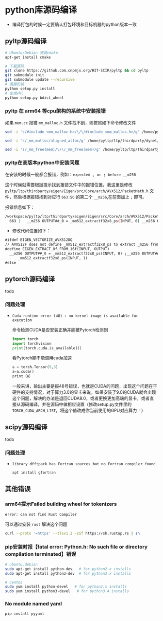 # python库源码编译

* 编译打包的时候一定要确认打包环境和目标机器的python版本一致

## pyltp源码编译

```bash
# Ubuntu/Debian 安装cmake
apt-get install cmake

# 下载源码
git clone https://github.com.cnpmjs.org/HIT-SCIR/pyltp && cd pyltp
git submodule init
git submodule update --recursive
# 直接安装
python setup.py install
# 生成whl
python setup.py bdist_wheel
```

### pyltp 在 arm64 等cpu架构的系统中安装报错

如果 `mem.cc` 报错 `mm_malloc.h` 文件找不到，则按照如下命令修改文件

```bash
sed -i 's/#include <mm_malloc.h>/\/\/#include <mm_malloc.h>/g' /home/pyltp/ltp/thirdparty/dynet/dynet/mem.cc

sed -i 's/_mm_malloc/aligned_alloc/g' /home/pyltp/ltp/thirdparty/dynet/dynet/mem.cc

sed -i 's/_mm_free(mem)/\/\/_mm_free(mem)/g' /home/pyltp/ltp/thirdparty/dynet/dynet/mem.cc
```

### pyltp在高版本python中安装问题

在安装的时候一般都会报错，例如：`expected , or ; before __m256`

这个时候就需要根据提示找到报错文件中的报错位置，我这里是修改 `pyltp/ltp/thirdparty/eigen/Eigen/src/Core/arch/AVX512/PacketMath.h` 文件，然后根据报错找到对应行 `663:56` 的第二个 `__m256`,在前面加上 `;` 即可。

报错信息如下：

```bash
/workspace/pyltp/ltp/thirdparty/eigen/Eigen/src/Core/arch/AVX512/PacketMath.h:663:56: error: expected ‘,’ or ‘;’ before ‘__m256’
  663 |   __m256 OUTPUT##_0 = _mm512_extractf32x8_ps(INPUT, 0) __m256 OUTPUT##_1 = \
```

* 修改代码位置如下：

```txt
#ifdef EIGEN_VECTORIZE_AVX512DQ
// AVX512F does not define _mm512_extractf32x8_ps to extract _m256 from _m512
#define EIGEN_EXTRACT_8f_FROM_16f(INPUT, OUTPUT)                           \
  __m256 OUTPUT##_0 = _mm512_extractf32x8_ps(INPUT, 0) ;__m256 OUTPUT##_1 = \
      _mm512_extractf32x8_ps(INPUT, 1)
#else
```

## pytorch源码编译

todo

### 问题处理

* `Cuda runtime error (48) : no kernel image is available for execution`

    命令检测CUDA是否安装正确并能被Pytorch检测到

    ```python
    import torch
    import torchvision
    print(torch.cuda.is_available())
    ```

    看Pytorch能不能调用cuda加速

    ```python
    a = torch.Tensor(5,3)
    a=a.cuda()
    print（a）
    ```

    一般来讲，输出主要是报48号错误，也就是CUDA的问题，出现这个问题在于硬件的支持情况，对于算力3.0的显卡来说，如果安装了9.0的CUDA就会出现这个问题，解决的办法是退回CUDA8.0，或者更换更加高端的显卡，或者直接从源码编译，并在源码中做相应设置（修改setup.py文件里的`TORCH_CUDA_ARCH_LIST`，将这个值改成你当前使用的GPU对应算力！）

## scipy源码编译

todo

### 问题处理

* `library dfftpack has Fortran sources but no Fortran compiler found`

    ```bash
    apt install gfortran
    ```


## 其他错误

### arm64提示Failed building wheel for tokenizers

`error: can not find Rust Compiler` 

可以通过安装 `rust` 解决这个问题

```bash
curl --proto '=https' --tlsv1.2 -sSf https://sh.rustup.rs | sh
```

### pip安装时报【fatal error: Python.h: No such file or directory compilation terminated】错误

```bash
# ubuntu,debian
sudo apt-get install python-dev   # for python2.x installs
sudo apt-get install python3-dev  # for python3.x installs

# centos
sudo yum install python-devel   # for python2.x installs
sudo yum install python3-devel   # for python3.4 installs
```

### No module named yaml

```bash
pip install pyyaml
```